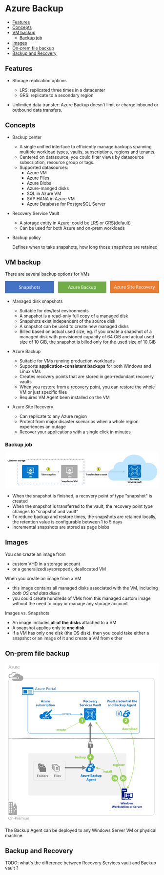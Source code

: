 # Azure Backup

- [Features](#features)
- [Concepts](#concepts)
- [VM backup](#vm-backup)
  - [Backup job](#backup-job)
- [Images](#images)
- [On-prem file backup](#on-prem-file-backup)
- [Backup and Recovery](#backup-and-recovery)

## Features

- Storage replication options

  - LRS: replicated three times in a datacenter
  - GRS: replicate to a secondary region

- Unlimited data transfer: Azure Backup doesn't limit or charge inbound or outbound data transfers.

## Concepts

- Backup center

  - A single unified interface to efficiently manage backups spanning multiple workload types, vaults, subscriptions, regions and tenants.
  - Centered on datasource, you could filter views by datasource subscription, resource group or tags.
  - Supported datasources:
    - Azure VM
    - Azure Files
    - Azure Blobs
    - Azure-manged disks
    - SQL in Azure VM
    - SAP HANA in Azure VM
    - Azure Database for PostgreSQL Server

- Recovery Service Vault

  - A storage entity in Azure, could be LRS or GRS(default)
  - Can be used for both Azure and on-prem workloads

- Backup policy

  Defines when to take snapshots, how long those snapshots are retained

## VM backup

There are several backup options for VMs

![VM backup options](images/azure_backup-vm-options.png)

- Managed disk snapshots

  - Suitable for dev/test environments
  - A snapshot is a read-only full copy of a managed disk
  - Snapshots exist independent of the source disk
  - A snapshot can be used to create new managed disks
  - Billed based on actual used size, eg. if you create a snapshot of a managed disk with provisioned capacity of 64 GiB and actual used size of 10 GiB, the snapshot is billed only for the used size of 10 GiB

- Azure Backup

  - Suitable for VMs running production workloads
  - Supports **application-consistent backups** for both Windows and Linux VMs
  - Creates recovery points that are stored in geo-redundant recovery vaults
  - When you restore from a recovery point, you can restore the whole VM or just specific files
  - Requires VM Agent been installed on the VM

- Azure Site Recovery

  - Can replicate to any Azure region
  - Protect from major disaster scenarios when a whole region experiences an outage
  - Recover your applications with a single click in minutes

### Backup job

![Azure VM backup job](images/azure_backup-vm-snapshot.png)

- When the snapshot is finished, a recovery point of type "snapshot" is created
- When the snapshot is transferred to the vault, the recovery point type changes to "snapshot and vault"
- To reduce backup and restore times, the snapshots are retained locally, the retention value is configurable between 1 to 5 days
- Incremental snapshots are stored as page blobs

## Images

You can create an image from
  - custom VHD in a storage account
  - or a generalized(sysprepped), deallocated VM

When you create an image from a VM
  - this image contains all managed disks associated with the VM, including *both OS and data disks*
  - you could create hundreds of VMs from this managed custom image without the need to copy or manage any storage account

Images vs. Snapshots

  - An image includes **all of the disks** attached to a VM
  - A snapshot applies only to **one disk**
  - If a VM has only one disk (the OS disk), then you could take either a snapshot or an image of it and create a VM from either

## On-prem file backup

![On-prem file and folder backup](images/azure_on-prem-file-folder-backup.png)

The Backup Agent can be deployed to any Windows Server VM or physical machine.



## Backup and Recovery

TODO: what's the difference between Recovery Services vault and Backup vault ?
